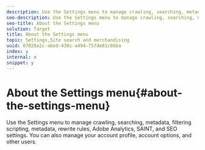 ```yaml
---
description: Use the Settings menu to manage crawling, searching, metadata, filtering scripting, metadata, rewrite rules, Adobe Analytics, SAINT, and SEO settings. You can also manage your account profile, account options, and other users.
seo-description: Use the Settings menu to manage crawling, searching, metadata, filtering scripting, metadata, rewrite rules, Adobe Analytics, SAINT, and SEO settings. You can also manage your account profile, account options, and other users.
seo-title: About the Settings menu
solution: Target
title: About the Settings menu
topic: Settings,Site search and merchandising
uuid: 07028a2c-a6ed-438c-a494-757de81c86ba
index: y
internal: n
snippet: y
---
```


# About the Settings menu{#about-the-settings-menu}

Use the Settings menu to manage crawling, searching, metadata, filtering scripting, metadata, rewrite rules, Adobe Analytics, SAINT, and SEO settings. You can also manage your account profile, account options, and other users.

